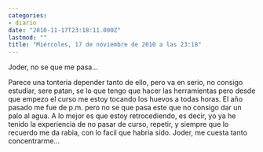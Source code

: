 ```yaml
---
categories:
- diario
date: "2010-11-17T23:18:11.000Z"
lastmod: ""
title: "Miércoles, 17 de noviembre de 2010 a las 23:18"
---
```


Joder, no se que me pasa...

Parece una tonteria depender tanto de ello, pero va en serio, no consigo estudiar, sere patan, se lo que tengo que hacer las herramientas pero desde que empezo el curso me estoy tocando los huevos a todas horas. El año pasado me fue de p.m. pero no se que pasa este que no consigo dar un palo al agua.
A lo mejor es que estoy retrocediendo, es decir, yo ya he tenido la experiencia de no pasar de curso, repetir, y siempre que lo recuerdo me da rabia, con lo facil que habria sido.
Joder, me cuesta tanto concentrarme...